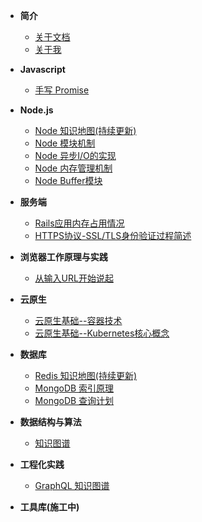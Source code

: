 
- **简介**
  * [关于文档](README.md)
  * [关于我](me.md)

- **Javascript**
  * [手写 Promise](server/promise.md)

- **Node.js**
  * [Node 知识地图(持续更新)](node/map.md)
  * [Node 模块机制](node/require.md)
  * [Node 异步I/O的实现](node/io.md)
  * [Node 内存管理机制](node/memory.md)
  * [Node Buffer模块](node/buffer.md)

- **服务端**
  * [Rails应用内存占用情况](server/rails-memory.md)
  * [HTTPS协议-SSL/TLS身份验证过程简述](server/https-protocol.md)

- **浏览器工作原理与实践**
  * [从输入URL开始说起](frontend/browser-process.md)

- **云原生**
  * [云原生基础--容器技术](cloudNative/container-basic.md)
  * [云原生基础--Kubernetes核心概念](cloudNative/kubernetes-basic.md)

- **数据库**
  * [Redis 知识地图(持续更新)](db/redis-map.md)
  * [MongoDB 索引原理](db/mongodb-index.md)
  * [MongoDB 查询计划](db/mongodb-index-query-plan.md)

- **数据结构与算法**
  * [知识图谱](algorithms/DataStructureAndAlgorithm.md)

- **工程化实践**
  * [GraphQL 知识图谱](experience/graphql.md)

- **工具库(施工中)**
